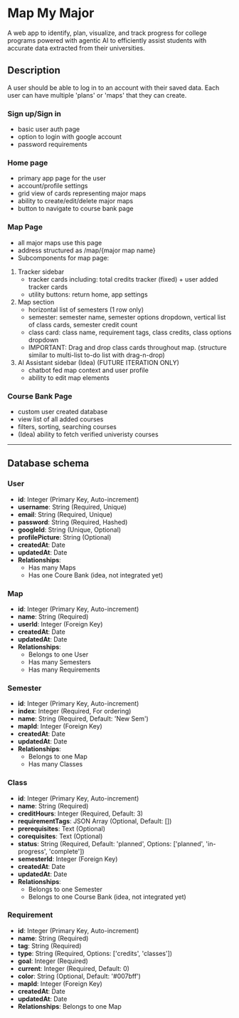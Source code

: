 # Map My Major

A web app to identify, plan, visualize, and track progress for college programs powered with agentic AI to efficiently assist students with accurate data extracted from their universities. 

## Description

A user should be able to log in to an account with their saved data. Each user can have multiple 'plans' or 'maps' that they can create. 





### Sign up/Sign in
- basic user auth page
- option to login with google account
- password requirements

### Home page
- primary app page for the user
- account/profile settings
- grid view of cards representing major maps
- ability to create/edit/delete major maps
- button to navigate to course bank page

### Map Page
- all major maps use this page
- address structured as /map/{major map name}
- Subcomponents for map page:
1. Tracker sidebar 
    - tracker cards including: total credits tracker (fixed) + user added tracker cards
    - utility buttons: return home, app settings 
2. Map section
    - horizontal list of semesters (1 row only)
    - semester: semester name, semester options dropdown, vertical list of class cards, semester credit count
    - class card: class name, requirement tags, class credits, class options dropdown
    - IMPORTANT: Drag and drop class cards throughout map. (structure similar to multi-list to-do list with drag-n-drop)
3. AI Assistant sidebar (Idea) (FUTURE ITERATION ONLY)
    - chatbot fed map context and user profile
    - ability to edit map elements

### Course Bank Page
- custom user created database 
- view list of all added courses
- filters, sorting, searching courses
- (Idea) ability to fetch verified univeristy courses

---
## Database schema

### User
- **id**: Integer (Primary Key, Auto-increment)
- **username**: String (Required, Unique)
- **email**: String (Required, Unique)
- **password**: String (Required, Hashed)
- **googleId**: String (Unique, Optional)
- **profilePicture**: String (Optional)
- **createdAt**: Date
- **updatedAt**: Date
- **Relationships**: 
    - Has many Maps
    - Has one Coure Bank (idea, not integrated yet)

### Map
- **id**: Integer (Primary Key, Auto-increment)
- **name**: String (Required)
- **userId**: Integer (Foreign Key)
- **createdAt**: Date
- **updatedAt**: Date
- **Relationships**:
  - Belongs to one User
  - Has many Semesters
  - Has many Requirements

### Semester
- **id**: Integer (Primary Key, Auto-increment)
- **index**: Integer (Required, For ordering)
- **name**: String (Required, Default: 'New Sem')
- **mapId**: Integer (Foreign Key)
- **createdAt**: Date
- **updatedAt**: Date
- **Relationships**:
  - Belongs to one Map
  - Has many Classes

### Class
- **id**: Integer (Primary Key, Auto-increment)
- **name**: String (Required)
- **creditHours**: Integer (Required, Default: 3)
- **requirementTags**: JSON Array (Optional, Default: [])
- **prerequisites**: Text (Optional)
- **corequisites**: Text (Optional)
- **status**: String (Required, Default: 'planned', Options: ['planned', 'in-progress', 'complete'])
- **semesterId**: Integer (Foreign Key)
- **createdAt**: Date
- **updatedAt**: Date
- **Relationships**: 
    - Belongs to one Semester
    - Belongs to one Course Bank (idea, not integrated yet)

### Requirement
- **id**: Integer (Primary Key, Auto-increment)
- **name**: String (Required)
- **tag**: String (Required)
- **type**: String (Required, Options: ['credits', 'classes'])
- **goal**: Integer (Required)
- **current**: Integer (Required, Default: 0)
- **color**: String (Optional, Default: '#007bff')
- **mapId**: Integer (Foreign Key)
- **createdAt**: Date
- **updatedAt**: Date
- **Relationships**: Belongs to one Map
